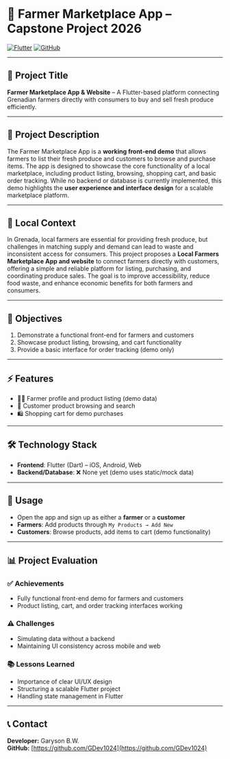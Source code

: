 # 🚜 Farmer Marketplace App – Capstone Project 2026 

[![Flutter](https://img.shields.io/badge/Flutter-02569B?style=flat&logo=flutter&logoColor=white)](https://flutter.dev/)
[![GitHub](https://img.shields.io/badge/GitHub-100000?style=flat&logo=github&logoColor=white)](https://github.com/GDev1024)

---

## 📌 Project Title
**Farmer Marketplace App & Website** – A Flutter-based platform connecting Grenadian farmers directly with consumers to buy and sell fresh produce efficiently.

---

## 📝 Project Description
The Farmer Marketplace App is a **working front-end demo** that allows farmers to list their fresh produce and customers to browse and purchase items. The app is designed to showcase the core functionality of a local marketplace, including product listing, browsing, shopping cart, and basic order tracking. While no backend or database is currently implemented, this demo highlights the **user experience and interface design** for a scalable marketplace platform.

---

## 🌱 Local Context
In Grenada, local farmers are essential for providing fresh produce, but challenges in matching supply and demand can lead to waste and inconsistent access for consumers. This project proposes a **Local Farmers Marketplace App and website** to connect farmers directly with customers, offering a simple and reliable platform for listing, purchasing, and coordinating produce sales. The goal is to improve accessibility, reduce food waste, and enhance economic benefits for both farmers and consumers.

---

## 🎯 Objectives
1. Demonstrate a functional front-end for farmers and customers  
2. Showcase product listing, browsing, and cart functionality  
3. Provide a basic interface for order tracking (demo only)  

---

## ⚡ Features
- 👨‍🌾 Farmer profile and product listing (demo data)  
- 🛒 Customer product browsing and search  
- 🛍️ Shopping cart for demo purchases  

---

## 🛠️ Technology Stack
- **Frontend**: Flutter (Dart) – iOS, Android, Web  
- **Backend/Database**: ❌ None yet (demo uses static/mock data)  

---

## 🚀 Usage
- Open the app and sign up as either a **farmer** or a **customer**  
- **Farmers**: Add products through `My Products → Add New`  
- **Customers**: Browse products, add items to cart (demo functionality)  

---

## 📊 Project Evaluation

### ✅ Achievements
- Fully functional front-end demo for farmers and customers  
- Product listing, cart, and order tracking interfaces working  

### ⚠️ Challenges
- Simulating data without a backend  
- Maintaining UI consistency across mobile and web  

### 📚 Lessons Learned
- Importance of clear UI/UX design  
- Structuring a scalable Flutter project  
- Handling state management in Flutter  

---

## 📞 Contact
**Developer:** Garyson B.W.  
**GitHub:** [https://github.com/GDev1024](https://github.com/GDev1024)  
